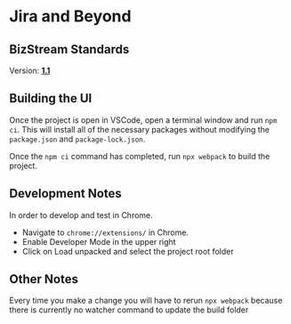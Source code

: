 # Jira and Beyond

## BizStream Standards

Version: **[1.1](https://docs.google.com/document/d/1gsFS6rzvgdNrrkESBRAByd7aLrEFJd1YS6DNdE1zH9g)**

## Building the UI

Once the project is open in VSCode, open a terminal window and run `npm ci`. This will install all of the necessary packages without modifying the `package.json` and `package-lock.json`.

Once the `npm ci` command has completed, run `npx webpack` to build the project.

## Development Notes

In order to develop and test in Chrome.

- Navigate to `chrome://extensions/` in Chrome.
- Enable Developer Mode in the upper right
- Click on Load unpacked and select the project root folder

## Other Notes

Every time you make a change you will have to rerun `npx webpack` because there is currently no watcher command to update the build folder

